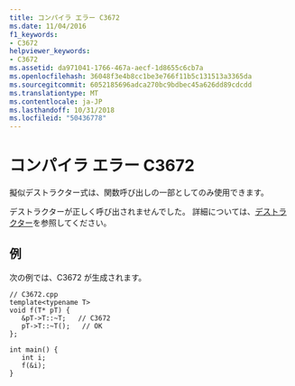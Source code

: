 ```yaml
---
title: コンパイラ エラー C3672
ms.date: 11/04/2016
f1_keywords:
- C3672
helpviewer_keywords:
- C3672
ms.assetid: da971041-1766-467a-aecf-1d8655c6cb7a
ms.openlocfilehash: 36048f3e4b8cc1be3e766f11b5c131513a3365da
ms.sourcegitcommit: 6052185696adca270bc9bdbec45a626dd89cdcdd
ms.translationtype: MT
ms.contentlocale: ja-JP
ms.lasthandoff: 10/31/2018
ms.locfileid: "50436778"
---
```

# <a name="compiler-error-c3672"></a>コンパイラ エラー C3672

擬似デストラクター式は、関数呼び出しの一部としてのみ使用できます。

デストラクターが正しく呼び出されませんでした。  詳細については、[デストラクター](../../cpp/destructors-cpp.md)を参照してください。

## <a name="example"></a>例

次の例では、C3672 が生成されます。

```
// C3672.cpp
template<typename T>
void f(T* pT) {
   &pT->T::~T;   // C3672
   pT->T::~T();   // OK
};

int main() {
   int i;
   f(&i);
}
```